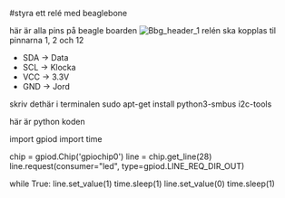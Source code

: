 #styra ett relé med beaglebone

här är alla pins på beagle boarden 
![Bbg_header_1](https://github.com/user-attachments/assets/2eda1d80-4660-4c61-8039-6266a0e13e94)
relén ska kopplas til pinnarna 1, 2 och 12
- SDA → Data
- SCL → Klocka
- VCC → 3.3V
- GND → Jord

skriv  dethär i terminalen 
sudo apt-get install python3-smbus i2c-tools


här är python koden

import gpiod
import time

chip = gpiod.Chip('gpiochip0')
line = chip.get_line(28)
line.request(consumer="led", type=gpiod.LINE_REQ_DIR_OUT)

while True:
    line.set_value(1)
    time.sleep(1)
    line.set_value(0)
    time.sleep(1)


